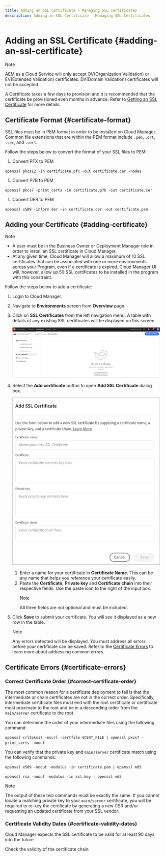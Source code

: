 ```yaml
---
title: Adding an SSL Certificate - Managing SSL Certificates
description: Adding an SSL Certificate - Managing SSL Certificates
---
```


# Adding an SSL Certificate {#adding-an-ssl-certificate}

>[!NOTE]
>AEM as a Cloud Service will only accept OV(Organization Validation) or EV(Extended Validation) certificates. DV(Domain Validation) certificates will not be accepted.

A Certificate takes a few days to provision and it is recommended that the certificate be provisioned even months in advance. Refer to [Getting an SSL Certificate](/help/implementing/cloud-manager/managing-ssl-certifications/get-ssl-certificate.md) for more details.

## Certificate Format {#certificate-format}

SSL files must be in PEM format in order to be installed on Cloud Manager. Common file extensions that are within the PEM format include `.pem,` .`crt`, `.cer`, and `.cert`. 

Follow the steps below to convert the format of your SSL files to PEM:

1. Convert PFX to PEM

  `openssl pkcs12 -in certificate.pfx -out certificate.cer -nodes`

1. Convert P7B to PEM

  `openssl pkcs7 -print_certs -in certificate.p7b -out certificate.cer`

1. Convert DER to PEM

  `openssl x509 -inform der -in certificate.cer -out certificate.pem`

## Adding your Certificate {#adding-certificate}

>[!NOTE]
>* A user must be in the Business Owner or Deployment Manager role in order to install an SSL certificate in Cloud Manager.
>* At any given time, Cloud Manager will allow a maximum of 10 SSL certificates that can be associated with one or more environments across your Program, even if a certificate is expired. Cloud Manager UI will, however, allow up 50 SSL certificates to be installed in the program with this constraint.

Follow the steps below to add a certificate:

1. Login to Cloud Manager.
1. Navigate to **Environments** screen from **Overview** page.
1. Click on **SSL Certificates** from the left navigation menu. A table with details of any existing SSL certificates will be displayed on this screen.

   ![](/help/implementing/cloud-manager/assets/ssl/ssl-cert-1.png)
1. Select the **Add certificate** button to open **Add SSL Certificate** dialog box.

   ![](/help/implementing/cloud-manager/assets/ssl/ssl-cert-2.png)
   1. Enter a name for your certificate in **Certificate Name**. This can be any name that helps you reference your certificate easily.
   1. Paste the **Certificate**, **Private key** and **Certificate chain** into their respective fields. Use the paste icon to the right of the input box. 
      >[!NOTE]
      >All three fields are not optional and must be included.
1. Click **Save** to submit your certificate. You will see it displayed as a new row in the table.
    >[!NOTE]
    >Any errors detected will be displayed. You must address all errors before your certificate can be saved. Refer to the [Certificate Errors](#certificate-errors) to learn more about addressing common errors.

## Certificate Errors {#certificate-errors}

### Correct Certificate Order {#correct-certificate-order}

The most common reason for a certificate deployment to fail is that the intermediate or chain certificates are not in the correct order. Specifically, intermediate certificate files must end with the root certificate or certificate most proximate to the root and be in a descending order from the `main/server` certificate to the root. 

You can determine the order of your intermediate files using the following command:

`openssl crl2pkcs7 -nocrl -certfile $CERT_FILE | openssl pkcs7 -print_certs -noout`

You can verify that the private key and `main/server` certificate match using the following commands:

`openssl x509 -noout -modulus -in certificate.pem | openssl md5`

`openssl rsa -noout -modulus -in ssl.key | openssl md5`

>[!NOTE]
>The output of these two commands must be exactly the same. If you cannot locate a matching private key to your `main/server` certificate, you will be required to re-key the certificate by generating a new CSR and/or requesting an updated certificate from your SSL vendor.

### Certificate Validity Dates {#certificate-validity-dates}

Cloud Manager expects the SSL certificate to be valid for at least 90 days into the future

Check the validity of the certificate chain.
